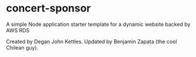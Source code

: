 # concert-sponsor
A simple Node application starter template for a dynamic website backed by AWS RDS

Created by Degan John Kettles.
Updated by Benjamin Zapata (the cool Chilean guy).
